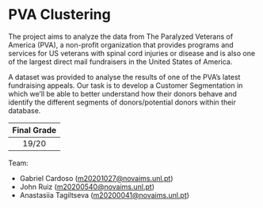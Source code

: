 # PVA Clustering

The project aims to analyze the data from The Paralyzed Veterans of America (PVA), a non-profit organization that provides programs and services for US veterans with spinal cord injuries or disease and is also one of the largest direct mail fundraisers in the United States of America.

A dataset was provided to analyse the results of one of the PVA’s latest fundraising appeals. Our task is to develop a Customer Segmentation in which we’ll be able to better understand how their donors behave and identify the different segments of donors/potential donors within their database.

| Final Grade           |
|:---------------------:|
| 19/20                 |

Team:
- Gabriel Cardoso (m20201027@novaims.unl.pt)
- John Ruiz (m20200540@novaims.unl.pt)
- Anastasiia Tagiltseva (m20200041@novaims.unl.pt)
